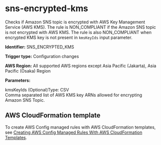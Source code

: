 # sns\-encrypted\-kms<a name="sns-encrypted-kms"></a>

Checks if Amazon SNS topic is encrypted with AWS Key Management Service \(AWS KMS\)\. The rule is NON\_COMPLIANT if the Amazon SNS topic is not encrypted with AWS KMS\. The rule is also NON\_COMPLIANT when encrypted KMS key is not present in `kmsKeyIds` input parameter\.

**Identifier:** SNS\_ENCRYPTED\_KMS

**Trigger type:** Configuration changes

**AWS Region:** All supported AWS regions except Asia Pacific \(Jakarta\), Asia Pacific \(Osaka\) Region

**Parameters:**

kmsKeyIds \(Optional\)Type: CSV  
Comma separated list of AWS KMS key ARNs allowed for encrypting Amazon SNS Topic\.

## AWS CloudFormation template<a name="w79aac11c32c17b9d539c15"></a>

To create AWS Config managed rules with AWS CloudFormation templates, see [Creating AWS Config Managed Rules With AWS CloudFormation Templates](aws-config-managed-rules-cloudformation-templates.md)\.